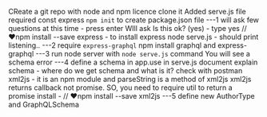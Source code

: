 CReate a git repo with node and npm licence
clone it
Added serve.js file
required const express
`npm init` to create package.json file ---1
will ask few questions at this time - press enter
WIll ask Is this ok? (yes) - type yes
// ♥npm install --save express - to install express
node serve.js - should print listening.. ---2
require `express-graphql`
npm install graphql and express-graphql ---3
run node server with `node serve.js` command
You will see a schema error ---4
define a schema in app.use in serve.js document
explain schema - where do we get schema and what is it?
check with postman
xml2js - it is an npm module
and parseString is a method of xml2js
xml2js returns callback not promise. SO, you need  to require util to return a promise
install - // ♥npm install --save xml2js ---5
define new AuthorType and GraphQLSchema
